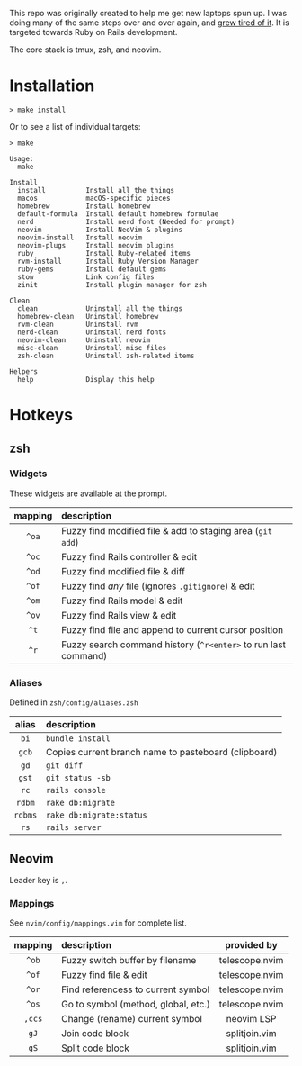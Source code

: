 This repo was originally created to help me get new laptops spun up. I was doing many of the same steps over and over again, and [grew tired of it](https://m.xkcd.com/1205/). It is targeted towards Ruby on Rails development.

The core stack is tmux, zsh, and neovim.

# Installation

```
> make install
```

Or to see a list of individual targets:

```
> make

Usage:
  make

Install
  install          Install all the things
  macos            macOS-specific pieces
  homebrew         Install homebrew
  default-formula  Install default homebrew formulae
  nerd             Install nerd font (Needed for prompt)
  neovim           Install NeoVim & plugins
  neovim-install   Install neovim
  neovim-plugs     Install neovim plugins
  ruby             Install Ruby-related items
  rvm-install      Install Ruby Version Manager
  ruby-gems        Install default gems
  stow             Link config files
  zinit            Install plugin manager for zsh

Clean
  clean            Uninstall all the things
  homebrew-clean   Uninstall homebrew
  rvm-clean        Uninstall rvm
  nerd-clean       Uninstall nerd fonts
  neovim-clean     Uninstall neovim
  misc-clean       Uninstall misc files
  zsh-clean        Uninstall zsh-related items

Helpers
  help             Display this help
```

# Hotkeys
## zsh
### Widgets
These widgets are available at the prompt.

| mapping | description |
| :-----: | :---------- |
|`^oa` | Fuzzy find modified file & add to staging area (`git add`) |
|`^oc` | Fuzzy find Rails controller & edit |
|`^od` | Fuzzy find modified file & diff |
|`^of` | Fuzzy find *any* file (ignores `.gitignore`) & edit |
|`^om` | Fuzzy find Rails model & edit |
|`^ov` | Fuzzy find Rails view & edit |
|`^t` | Fuzzy find file and append to current cursor position |
|`^r` | Fuzzy search command history (`^r<enter>` to run last command) |

### Aliases
Defined in `zsh/config/aliases.zsh`

| alias | description |
| :-----: | :---------- |
|`bi` | `bundle install` |
|`gcb` | Copies current branch name to pasteboard (clipboard) |
|`gd` | `git diff` |
|`gst` |  `git status -sb` |
|`rc` | `rails console` |
|`rdbm` | `rake db:migrate` |
|`rdbms` | `rake db:migrate:status` |
|`rs` | `rails server` |

## Neovim

Leader key is `,`.

### Mappings
See `nvim/config/mappings.vim` for complete list.

| mapping | description | provided by |
| :-----: | :---------- | :---------: |
| `^ob` | Fuzzy switch buffer by filename | telescope.nvim |
| `^of` | Fuzzy find file & edit | telescope.nvim |
| `^or` | Find referencess to current symbol | telescope.nvim |
| `^os` | Go to symbol (method, global, etc.) | telescope.nvim |
| `,ccs` | Change (rename) current symbol | neovim LSP |
| `gJ` | Join code block | splitjoin.vim |
| `gS` | Split code block | splitjoin.vim |

